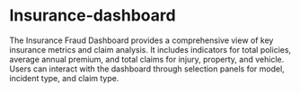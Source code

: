 # Insurance-dashboard
The Insurance Fraud Dashboard provides a comprehensive view of key insurance metrics and claim analysis. It includes indicators for total policies, average annual premium, and total claims for injury, property, and vehicle. Users can interact with the dashboard through selection panels for model, incident type, and claim type. 
